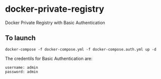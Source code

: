 # docker-private-registry
Docker Private Registry with Basic Authentication

## To launch

```
docker-compose -f docker-compose.yml -f docker-compose.auth.yml up -d
```

The credentils for Basic Authentication are:

```
username: admin
password: admin
```
